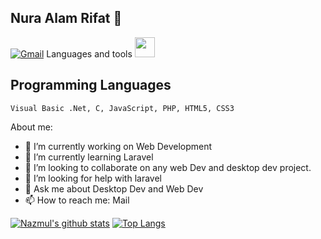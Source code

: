  ## Nura Alam Rifat 👋
 [![Gmail](https://img.shields.io/badge/%20-Send%20Mail-black?color=14171A&labelColor=ef5350&logo=gmail&logoColor=ffffff)](mailto:noorealamrifat@gmail.com?subject=From%20GitHub&body=Hi,%20there.%20Found%20you%20from%20GitHub.)
 Languages and tools
 <img height="32" width="32" style="color: #F7DF1E;" src="https://cdn.jsdelivr.net/npm/simple-icons@v3/icons/javascript.svg" />
 ## Programming Languages
```
Visual Basic .Net, C, JavaScript, PHP, HTML5, CSS3
```


About me:


- 🔭 I’m currently working on Web Development
- 🌱 I’m currently learning Laravel
- 👯 I’m looking to collaborate on any web Dev and desktop dev project.
- 🤔 I’m looking for help with laravel
- 💬 Ask me about Desktop Dev and Web Dev
- 📫 How to reach me: Mail



[![Nazmul's github stats](https://github-readme-stats.vercel.app/api?username=na-rifat)](https://github.com/na-rifat/github-readme-stats)
[![Top Langs](https://github-readme-stats.vercel.app/api/top-langs/?username=na-rifat&layout=compact)](https://github.com/na-rifat/github-readme-stats)

